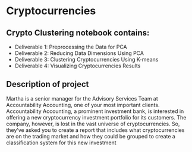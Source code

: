 # Cryptocurrencies

## Crypto Clustering notebook contains:
* Deliverable 1: Preprocessing the Data for PCA
* Deliverable 2: Reducing Data Dimensions Using PCA
* Deliverable 3: Clustering Cryptocurrencies Using K-means
* Deliverable 4: Visualizing Cryptocurrencies Results

## Description of project
Martha is a senior manager for the Advisory Services Team at Accountability Accounting, one of your most important clients. Accountability Accounting, a prominent investment bank, is interested in offering a new cryptocurrency investment portfolio for its customers. The company, however, is lost in the vast universe of cryptocurrencies. So, they’ve asked you to create a report that includes what cryptocurrencies are on the trading market and how they could be grouped to create a classification system for this new investment
